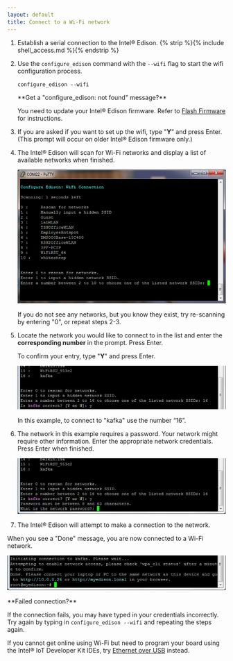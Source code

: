 ```yaml
---
layout: default
title: Connect to a Wi-Fi network
---
```


1. Establish a serial connection to the Intel® Edison. {% strip %}{% include shell_access.md %}{% endstrip %}

2. Use the `configure_edison` command with the `--wifi` flag to start the wifi configuration process.

    ```
    configure_edison --wifi
    ```

    <div class="callout info" markdown="1">
    **Get a "configure_edison: not found" message?**

    You need to update your Intel® Edison firmware. Refer to [Flash Firmware](../../flash_firmware/) for instructions. 
    </div>

3. If you are asked if you want to set up the wifi, type "**Y**" and press Enter. (This prompt will occur on older Intel® Edison firmware only.)

4. The Intel® Edison will scan for Wi-Fi networks and display a list of available networks when finished.
  
    ![A list of Wi-Fi networks](images/list_of_networks.png)
    
    If you do not see any networks, but you know they exist, try re-scanning by entering "0", or repeat steps 2-3.

5. Locate the network you would like to connect to in the list and enter the **corresponding number** in the prompt. Press Enter. 
  
    To confirm your entry, type "**Y**" and press Enter.
  
    ![Type 'Y' to confirm entry](images/network_connection_confirmation.png)
  
    In this example, to connect to "kafka" use the number “16”.

6. The network in this example requires a password. Your network might require other information. Enter the appropriate network credentials. Press Enter when finished. 
  
    ![Network password prompt](images/network_password_prompt.png)

7. The Intel® Edison will attempt to make a connection to the network.

<div class="callout done" markdown="1">
When you see a "Done" message, you are now connected to a Wi-Fi network.

!["Done" message](images/connection_successful.png)
</div>

<div class="callout troubleshooting" markdown="1">
**Failed connection?**

If the connection fails, you may have typed in your credentials incorrectly.  Try again by typing in `configure_edison --wifi` and repeating the steps again.

If you cannot get online using Wi-Fi but need to program your board using the Intel® IoT Developer Kit IDEs, try [Ethernet over USB](../ethernet_over_usb/) instead.
</div>